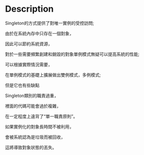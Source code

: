 # Description

Singleton的方式提供了對唯一實例的受控訪問;

由於在系統內存中只存在一個對象，

因此可以節約系統資源，

對於一些需要頻繁創建和銷毀的對象單例模式無疑可以提高系統的性能;

可以根據實際情況需要，

在單例模式的基礎上擴展做出雙例模式，多例模式;

但是它也有些缺點

Singleton類別的職責過重，

裡面的代碼可能會過於複雜，

在一定程度上違背了“單一職責原則”。

如果實例化的對象長時間不被利用，

會被系統認為是垃圾而被回收，

這將導致對象狀態的丟失。

